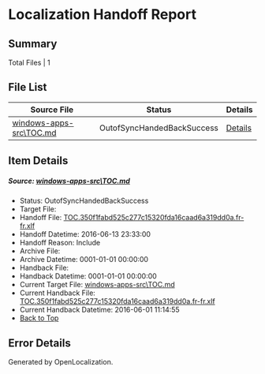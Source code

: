 # <a name='report-top'></a> Localization Handoff Report

## Summary
 Total Files | 1

## File List
 Source File | Status | Details 
 ----------- | ------ | ------- 
 [windows-apps-src\TOC.md](https://github.com/Microsoft/windows-apps/blob/5f3ab63aa4b4dae8221eefb7a1c06d209d5695e4/windows-apps-src/TOC.md) | OutofSyncHandedBackSuccess | [Details](#7a39db2cf9e424841ab28960dac800981c4229f83779)

## Item Details
##### <a name='7a39db2cf9e424841ab28960dac800981c4229f83779'></a> Source: [windows-apps-src\TOC.md](https://github.com/Microsoft/windows-apps/blob/5f3ab63aa4b4dae8221eefb7a1c06d209d5695e4/windows-apps-src/TOC.md)
* Status: OutofSyncHandedBackSuccess
* Target File: 
* Handoff File: [TOC.350f1fabd525c277c15320fda16caad6a319dd0a.fr-fr.xlf](https://github.com/Microsoft/WDG.handoff/blob/844f009b0a85e660d994174d6ab7521655427b41/ol-handoff/Microsoft/windows-apps.fr-fr/master/TOC.350f1fabd525c277c15320fda16caad6a319dd0a.fr-fr.xlf)
* Handoff Datetime: 2016-06-13 23:33:00
* Handoff Reason: Include
* Archive File: 
* Archive Datetime: 0001-01-01 00:00:00
* Handback File: 
* Handback Datetime: 0001-01-01 00:00:00
* Current Target File: [windows-apps-src\TOC.md](https://github.com/Microsoft/windows-apps.fr-fr/blob/4fd034ee0818d4ba89d02b1962907785cf482d02/windows-apps-src/TOC.md)
* Current Handback File: [TOC.350f1fabd525c277c15320fda16caad6a319dd0a.fr-fr.xlf](https://github.com/Microsoft/WDG.handback/blob/3cd0211fda67d616b1db017fe2ea03a8b1a819f8/ol-handback/Microsoft/windows-apps.fr-fr/master/TOC.350f1fabd525c277c15320fda16caad6a319dd0a.fr-fr.xlf)
* Current Handback Datetime: 2016-06-01 11:14:55
* [Back to Top](#report-top)


## Error Details

Generated by OpenLocalization.
